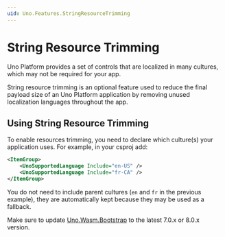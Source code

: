 ```yaml
---
uid: Uno.Features.StringResourceTrimming
---
```


# String Resource Trimming

Uno Platform provides a set of controls that are localized in many cultures, which may not be required for your app.

String resource trimming is an optional feature used to reduce the final payload size of an Uno Platform application by removing unused localization languages throughout the app.

## Using String Resource Trimming

To enable resources trimming, you need to declare which culture(s) your application uses. For example, in your csproj add:

```xml
<ItemGroup>
    <UnoSupportedLanguage Include="en-US" />
    <UnoSupportedLanguage Include="fr-CA" />
</ItemGroup>
```

You do not need to include parent cultures (`en` and `fr` in the previous example), they are automatically kept because they may be used as a fallback.

Make sure to update [Uno.Wasm.Bootstrap](https://www.nuget.org/packages/Uno.Wasm.Bootstrap) to the latest 7.0.x or 8.0.x version.
